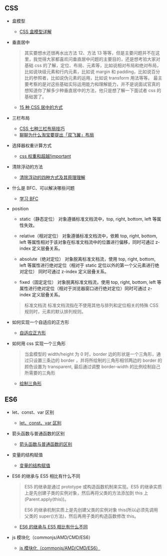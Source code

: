 ## CSS

- 盒模型

  - [CSS 盒模型详解](https://juejin.im/post/59ef72f5f265da4320026f76)

- 垂直居中

  > 其实要想水还很再水出方法 12、方法 13 等等，但是主要问题并不在这里，我觉得大家都喜欢问垂直居中问题的主要目的，还是想考验大家对基础 css 的了解，定位、布局、元素等，比如说相对布局和绝对布局，比如说块级元素和行内元素，比如说 margin 和 padding，比如说百分比的参照者，比如说伪元素的运用，比如说 transform 用法等等。
  > 最主要考察的是对这些基础实际运用能力和理解能力，并不是说面试官真的想知道你了解多少种垂直居中的方法，他只是想了解一下面试者 css 的基础罢了。

  - [15 种 CSS 居中的方式](https://www.zcfy.cc/article/centering-in-css-a-complete-guide-css-tricks)

- 三栏布局

  - [CSS 七种三栏布局技巧](https://zhuanlan.zhihu.com/p/25070186?refer=learncoding)
  - [聊聊为什么淘宝要提出「双飞翼」布局](https://github.com/zwwill/blog/issues/11)

- 选择器权重计算方式

  - [css 权重和超越!important](https://juejin.im/post/5ce607a7e51d454f6f16eb3d#heading-6)

- 清除浮动的方法

  - [清除浮动的四种方式及其原理理解](https://juejin.im/post/59e7190bf265da4307025d91)

- 什么是 BFC、可以解决哪些问题

  - [学习 BFC](https://juejin.im/post/59b73d5bf265da064618731d#heading-9)

- position

  - static（静态定位）
    对象遵循标准文档流中，top, right, bottom, left 等属性失效。

  - relative（相对定位）
    对象遵循标准文档流中，依赖 top, right, bottom, left 等属性相对于该对象在标准文档流中的位置进行偏移，同时可通过 z-index 定义层叠关系。

  - absolute（绝对定位）
    对象脱离标准文档流，使用 top, right, bottom, left 等属性进行绝对定位（相对于 static 定位以外的第一个父元素进行绝对定位） 同时可通过 z-index 定义层叠关系。

  - fixed（固定定位）
    对象脱离标准文档流，使用 top, right, bottom, left 等属性进行绝对定位（相对于浏览器窗口进行绝对定位）同时可通过 z-index 定义层叠关系。

  > 标准文档流
  > 标准文档流指在不使用其他与排列和定位相关的特殊 CSS 规则时，元素的默认排列规则。

- 如何实现一个自适应的正方形

  - [自适应正方形](https://juejin.im/post/5b12ae3de51d4506d73f0bb4)

- 如何用 css 实现一个三角形

  > 当盒模型的 width/height 为 0 时，border 边的形状是一个三角形，通过只设置三条边的 border ，并将所绘制的三角形相邻两边的 border 的颜色设置为 transparent, 最后通过调整 border-width 的比例绘制自己所需要的三角形

  - [绘制三角形](https://www.cnblogs.com/v-weiwang/p/5057588.html)

## ES6

- let、const、var 区别

  - [let、const、var 区别](https://juejin.im/post/5b640ae551882506e232d067)

- 箭头函数与普通函数的区别

  - [箭头函数与普通函数的区别](https://juejin.im/post/5c76972af265da2dc4538b64)

- 变量的结构赋值

  - [变量的结构赋值](https://yehanzhou.github.io/2016/12/06/destructuring/)

- ES6 的继承与 ES5 相比有什么不同

  > ES5 的继承是通过 prototype 或构造函数机制来实现。ES5 的继承实质上是先创建子类的实例对象，然后再将父类的方法添加到 this 上(Parent.apply(this))。
  >
  > ES6 的继承机制实质上是先创建父类的实例对象 this(所以必须先调用父类的 super()方法)，然后再用子类的构造函数修改 this。

  - [ES6 的继承与 ES5 相比有什么不同](https://juejin.im/post/5d259684e51d454d56535874)

- js 模块化（commonjs/AMD/CMD/ES6）

  - [js 模块化（commonjs/AMD/CMD/ES6）](https://juejin.im/post/5ba9f5bff265da0af2136fd5)
